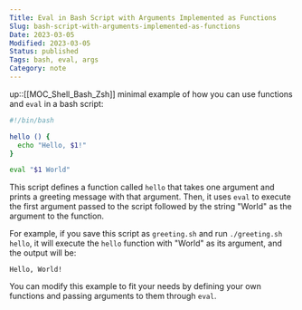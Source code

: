 ```yaml
---
Title: Eval in Bash Script with Arguments Implemented as Functions
Slug: bash-script-with-arguments-implemented-as-functions
Date: 2023-03-05
Modified: 2023-03-05
Status: published
Tags: bash, eval, args
Category: note
---
```

up::[[MOC_Shell_Bash_Zsh]]
minimal example of how you can use functions and `eval` in a bash script:

```sh
#!/bin/bash

hello () {
  echo "Hello, $1!"
}

eval "$1 World"

```

This script defines a function called `hello` that takes one argument and prints a greeting message with that argument. Then, it uses `eval` to execute the first argument passed to the script followed by the string "World" as the argument to the function.

For example, if you save this script as `greeting.sh` and run `./greeting.sh hello`, it will execute the `hello` function with "World" as its argument, and the output will be:

```
Hello, World!
```

You can modify this example to fit your needs by defining your own functions and passing arguments to them through `eval`.